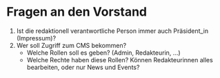 # Fragen an den Vorstand

1. Ist die redaktionell verantwortliche Person immer auch Präsident_in (Impressum)?
2. Wer soll Zugriff zum CMS bekommen?
   - Welche Rollen soll es geben? (Admin, Redakteurin, …)
   - Welche Rechte haben diese Rollen? Können Redakteurinnen alles bearbeiten, oder nur News und Events?
